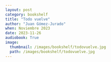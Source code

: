 ```yaml
---
layout: post
category: bookshelf
title: "Todo vuelve"
author: "Juan Gómez-Jurado"
when: Noviembre 2023
date: 2023-11-26
audiobook: True
image:
  thumbnail: /images/bookshelf/todovuelve.jpg
  path: /images/bookshelf/todovuelve.jpg
---
```

